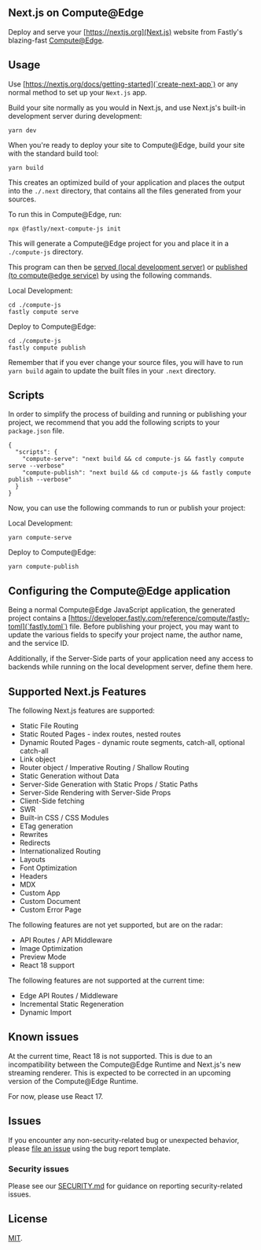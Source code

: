 ## Next.js on Compute@Edge

Deploy and serve your [https://nextjs.org](Next.js) website from Fastly's blazing-fast [Compute@Edge](https://developer.fastly.com/learning/compute/).

## Usage

Use [https://nextjs.org/docs/getting-started](`create-next-app`) or any normal method to set up your `Next.js` app.

Build your site normally as you would in Next.js, and use Next.js's built-in development server during
development:

```shell
yarn dev
```

When you're ready to deploy your site to Compute@Edge, build your site with the standard build tool:

```shell
yarn build
```

This creates an optimized build of your application and places the output into the `./.next` directory,
that contains all the files generated from your sources.

To run this in Compute@Edge, run:

```shell
npx @fastly/next-compute-js init
```

This will generate a Compute@Edge project for you and place it in a `./compute-js` directory.

This program can then be [served (local development server)](https://developer.fastly.com/learning/compute/testing/#running-a-local-testing-server)
or [published (to compute@edge service)](https://developer.fastly.com/reference/cli/compute/publish/) by using the following commands.

Local Development:
```shell
cd ./compute-js
fastly compute serve
```

Deploy to Compute@Edge:
```shell
cd ./compute-js
fastly compute publish
```

Remember that if you ever change your source files, you will have to run `yarn build` again to
update the built files in your `.next` directory.

## Scripts

In order to simplify the process of building and running or publishing your project, we recommend
that you add the following scripts to your `package.json` file.

```
{
  "scripts": {
    "compute-serve": "next build && cd compute-js && fastly compute serve --verbose"
    "compute-publish": "next build && cd compute-js && fastly compute publish --verbose"
  }
}
```

Now, you can use the following commands to run or publish your project:

Local Development:
```shell
yarn compute-serve
```

Deploy to Compute@Edge:
```shell
yarn compute-publish
```

## Configuring the Compute@Edge application

Being a normal Compute@Edge JavaScript application, the generated project contains a
[https://developer.fastly.com/reference/compute/fastly-toml](`fastly.toml`) file.
Before publishing your project, you may want to update the various fields to specify
your project name, the author name, and the service ID.

Additionally, if the Server-Side parts of your application need any access to backends
while running on the local development server, define them here.

## Supported Next.js Features

The following Next.js features are supported:

* Static File Routing
* Static Routed Pages - index routes, nested routes
* Dynamic Routed Pages - dynamic route segments, catch-all, optional catch-all
* Link object
* Router object / Imperative Routing / Shallow Routing
* Static Generation without Data
* Server-Side Generation with Static Props / Static Paths
* Server-Side Rendering with Server-Side Props
* Client-Side fetching
* SWR
* Built-in CSS / CSS Modules
* ETag generation
* Rewrites
* Redirects
* Internationalized Routing
* Layouts
* Font Optimization
* Headers
* MDX
* Custom App
* Custom Document
* Custom Error Page

The following features are not yet supported, but are on the radar:

* API Routes / API Middleware
* Image Optimization
* Preview Mode
* React 18 support

The following features are not supported at the current time:

* Edge API Routes / Middleware
* Incremental Static Regeneration
* Dynamic Import

## Known issues

At the current time, React 18 is not supported. This is due to an incompatibility between
the Compute@Edge Runtime and Next.js's new streaming renderer. This is expected to be corrected
in an upcoming version of the Compute@Edge Runtime.

For now, please use React 17.

## Issues

If you encounter any non-security-related bug or unexpected behavior, please [file an issue][bug]
using the bug report template.

[bug]: https://github.com/fastly/next-compute-js/issues/new?labels=bug

### Security issues

Please see our [SECURITY.md](./SECURITY.md) for guidance on reporting security-related issues.

## License

[MIT](./LICENSE).
